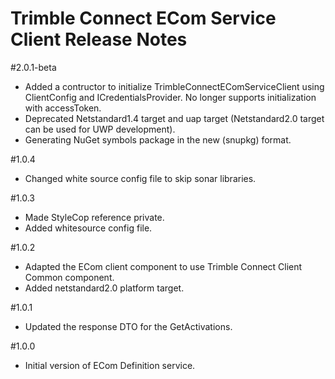 # Trimble Connect ECom Service Client Release Notes

#2.0.1-beta
* Added a contructor to initialize TrimbleConnectEComServiceClient using ClientConfig and ICredentialsProvider. No longer supports initialization with accessToken.
* Deprecated Netstandard1.4 target and uap target (Netstandard2.0 target can be used for UWP development).
* Generating NuGet symbols package in the new (snupkg) format.

#1.0.4
* Changed white source config file to skip sonar libraries.

#1.0.3
* Made StyleCop reference private.
* Added whitesource config file.

#1.0.2
* Adapted the ECom client component to use Trimble Connect Client Common component.
* Added netstandard2.0 platform target.

#1.0.1
* Updated the response DTO for the GetActivations.

#1.0.0
* Initial version of ECom Definition service.
